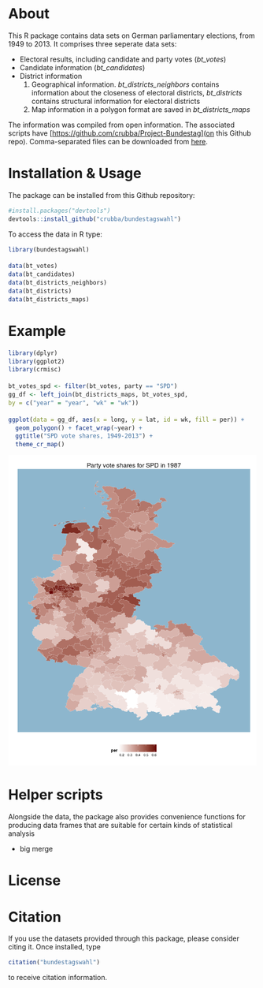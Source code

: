 # About
This R package contains data sets on German parliamentary elections, from 1949 to 2013. It comprises three seperate data sets: 

- Electoral results, including candidate and party votes (*bt_votes*)
- Candidate information (*bt_candidates*)
- District information
  1. Geographical information. *bt_districts_neighbors* contains information about 
  the closeness of electoral districts, *bt_districts* contains structural information
  for electoral districts
  2. Map information in a polygon format are saved in *bt_districts_maps*

The information was compiled from open information. The associated scripts have   [https://github.com/crubba/Project-Bundestag](on this Github repo). Comma-separated files can be downloaded from [here](http://www.christianrubba.com/projects/projects.html#bundestagswahl).

# Installation & Usage
The package can be installed from this Github repository:


```r
#install.packages("devtools")
devtools::install_github("crubba/bundestagswahl")
```

To access the data in R type:


```r
library(bundestagswahl)

data(bt_votes)
data(bt_candidates)
data(bt_districts_neighbors)
data(bt_districts)
data(bt_districts_maps)
```

# Example

```r
library(dplyr)
library(ggplot2)
library(crmisc)

bt_votes_spd <- filter(bt_votes, party == "SPD")
gg_df <- left_join(bt_districts_maps, bt_votes_spd, 
by = c("year" = "year", "wk" = "wk"))

ggplot(data = gg_df, aes(x = long, y = lat, id = wk, fill = per)) + 
  geom_polygon() + facet_wrap(~year) +
  ggtitle("SPD vote shares, 1949-2013") +
  theme_cr_map()
```

![](README_files/figure-html/unnamed-chunk-3-1.png) 


# Helper scripts
Alongside the data, the package also provides convenience functions for producing data frames that are suitable for certain kinds of statistical analysis

- big merge

# License

# Citation
If you use the datasets provided through this package, please consider citing it. Once installed, type


```r
citation("bundestagswahl")
```

to receive citation information.
